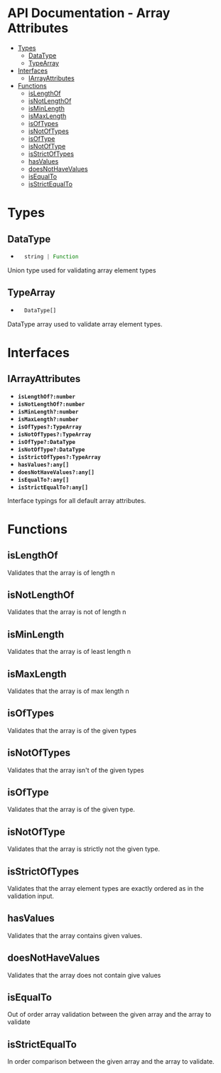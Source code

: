 <h1>API Documentation - Array Attributes</h1>

- [Types](#types)
  - [DataType](#datatype)
  - [TypeArray](#typearray)
- [Interfaces](#interfaces)
  - [IArrayAttributes](#iarrayattributes)
- [Functions](#functions)
  - [isLengthOf](#islengthof)
  - [isNotLengthOf](#isnotlengthof)
  - [isMinLength](#isminlength)
  - [isMaxLength](#ismaxlength)
  - [isOfTypes](#isoftypes)
  - [isNotOfTypes](#isnotoftypes)
  - [isOfType](#isoftype)
  - [isNotOfType](#isnotoftype)
  - [isStrictOfTypes](#isstrictoftypes)
  - [hasValues](#hasvalues)
  - [doesNotHaveValues](#doesnothavevalues)
  - [isEqualTo](#isequalto)
  - [isStrictEqualTo](#isstrictequalto)


# Types


## DataType
* ```typescript
    string | Function
  ```
Union type used for validating array element types


## TypeArray 
* ```typescript
    DataType[]
  ```

DataType array used to validate array element types.


# Interfaces


## IArrayAttributes

* __```isLengthOf?:number```__
* __```isNotLengthOf?:number```__
* __```isMinLength?:number```__
* __```isMaxLength?:number```__
* __```isOfTypes?:TypeArray```__
* __```isNotOfTypes?:TypeArray```__
* __```isOfType?:DataType```__
* __```isNotOfType?:DataType```__
* __```isStrictOfTypes?:TypeArray```__
* __```hasValues?:any[]```__
* __```doesNotHaveValues?:any[]```__
* __```isEqualTo?:any[]```__
* __```isStrictEqualTo?:any[]```__

Interface typings for all default array attributes.


# Functions


## isLengthOf

Validates that the array is of length n


## isNotLengthOf

Validates that the array is not of length n


## isMinLength

Validates that the array is of least length n


## isMaxLength

Validates that the array is of max length n


## isOfTypes

Validates that the array is of the given types


## isNotOfTypes

Validates that the array isn't of the given types


## isOfType

Validates that the array is of the given type.


## isNotOfType

Validates that the array is strictly not the given type.


## isStrictOfTypes

Validates that the array element types are exactly ordered as in the validation input.


## hasValues

Validates that the array contains given values.


## doesNotHaveValues

Validates that the array does not contain give values


## isEqualTo

Out of order array validation between the given array and the array to validate


## isStrictEqualTo

In order comparison between the given array and the array to validate.